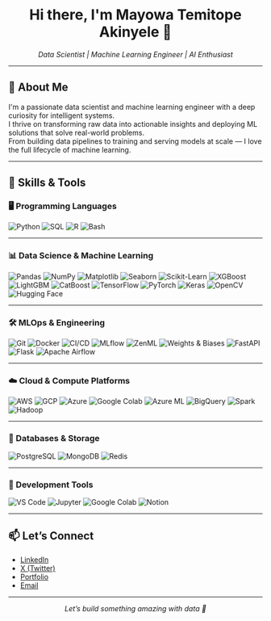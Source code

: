 <h1 align="center">Hi there, I'm Mayowa Temitope Akinyele 👋</h1>

<p align="center">
  <em>Data Scientist | Machine Learning Engineer | AI Enthusiast</em>
</p>

---

## 🧠 About Me

I'm a passionate data scientist and machine learning engineer with a deep curiosity for intelligent systems.  
I thrive on transforming raw data into actionable insights and deploying ML solutions that solve real-world problems.  
From building data pipelines to training and serving models at scale — I love the full lifecycle of machine learning.

---

## 🚀 Skills & Tools

### 🖥️ Programming Languages
![Python](https://img.shields.io/badge/Python-3776AB?logo=python&logoColor=white&style=for-the-badge)
![SQL](https://img.shields.io/badge/SQL-003B57?logo=postgresql&logoColor=white&style=for-the-badge)
![R](https://img.shields.io/badge/R-276DC3?logo=r&logoColor=white&style=for-the-badge)
![Bash](https://img.shields.io/badge/Bash-4EAA25?logo=gnubash&logoColor=white&style=for-the-badge)

---

### 📊 Data Science & Machine Learning
![Pandas](https://img.shields.io/badge/Pandas-150458?logo=pandas&logoColor=white&style=for-the-badge)
![NumPy](https://img.shields.io/badge/Numpy-013243?logo=numpy&logoColor=white&style=for-the-badge)
![Matplotlib](https://img.shields.io/badge/Matplotlib-11557C?style=for-the-badge&logo=data:image/svg+xml;base64,[redacted])
![Seaborn](https://img.shields.io/badge/Seaborn-3776AB?style=for-the-badge&logo=python&logoColor=white)
![Scikit-Learn](https://img.shields.io/badge/Scikit--Learn-F7931E?logo=scikit-learn&logoColor=white&style=for-the-badge)
![XGBoost](https://img.shields.io/badge/XGBoost-EC6C00?style=for-the-badge)
![LightGBM](https://img.shields.io/badge/LightGBM-9ACD32?style=for-the-badge)
![CatBoost](https://img.shields.io/badge/CatBoost-FF6F00?style=for-the-badge)
![TensorFlow](https://img.shields.io/badge/TensorFlow-FF6F00?logo=tensorflow&logoColor=white&style=for-the-badge)
![PyTorch](https://img.shields.io/badge/PyTorch-EE4C2C?logo=pytorch&logoColor=white&style=for-the-badge)
![Keras](https://img.shields.io/badge/Keras-D00000?logo=keras&logoColor=white&style=for-the-badge)
![OpenCV](https://img.shields.io/badge/OpenCV-5C3EE8?style=for-the-badge)
![Hugging Face](https://img.shields.io/badge/HuggingFace-FCC624?logo=huggingface&logoColor=black&style=for-the-badge)

---

### 🛠️ MLOps & Engineering
![Git](https://img.shields.io/badge/Git-F05032?logo=git&logoColor=white&style=for-the-badge)
![Docker](https://img.shields.io/badge/Docker-2496ED?logo=docker&logoColor=white&style=for-the-badge)
![CI/CD](https://img.shields.io/badge/CI%2FCD-0A0A0A?logo=githubactions&logoColor=white&style=for-the-badge)
![MLflow](https://img.shields.io/badge/MLflow-1676B5?style=for-the-badge)
![ZenML](https://img.shields.io/badge/ZenML-ff7a59?style=for-the-badge&logo=zenml)
![Weights & Biases](https://img.shields.io/badge/W&B-FFBE00?logo=weightsandbiases&logoColor=black&style=for-the-badge)
![FastAPI](https://img.shields.io/badge/FastAPI-009688?logo=fastapi&logoColor=white&style=for-the-badge)
![Flask](https://img.shields.io/badge/Flask-000000?logo=flask&logoColor=white&style=for-the-badge)
![Apache Airflow](https://img.shields.io/badge/Airflow-017CEE?logo=apacheairflow&logoColor=white&style=for-the-badge)

---

### ☁️ Cloud & Compute Platforms
![AWS](https://img.shields.io/badge/AWS-232F3E?logo=amazonaws&logoColor=white&style=for-the-badge)
![GCP](https://img.shields.io/badge/GCP-4285F4?logo=googlecloud&logoColor=white&style=for-the-badge)
![Azure](https://img.shields.io/badge/Azure-0078D4?logo=microsoftazure&logoColor=white&style=for-the-badge)
![Google Colab](https://img.shields.io/badge/Colab-F9AB00?logo=googlecolab&logoColor=black&style=for-the-badge)
![Azure ML](https://img.shields.io/badge/Azure%20ML-0078D4?logo=microsoftazure&logoColor=white&style=for-the-badge)
![BigQuery](https://img.shields.io/badge/BigQuery-669DF6?logo=googlebigquery&logoColor=white&style=for-the-badge)
![Spark](https://img.shields.io/badge/Spark-E25A1C?logo=apachespark&logoColor=white&style=for-the-badge)
![Hadoop](https://img.shields.io/badge/Hadoop-66CCFF?logo=apachehadoop&logoColor=black&style=for-the-badge)

---

### 🧪 Databases & Storage
![PostgreSQL](https://img.shields.io/badge/PostgreSQL-336791?logo=postgresql&logoColor=white&style=for-the-badge)
![MongoDB](https://img.shields.io/badge/MongoDB-47A248?logo=mongodb&logoColor=white&style=for-the-badge)
![Redis](https://img.shields.io/badge/Redis-DC382D?logo=redis&logoColor=white&style=for-the-badge)

---

### 🧰 Development Tools
![VS Code](https://img.shields.io/badge/VS%20Code-007ACC?logo=visualstudiocode&logoColor=white&style=for-the-badge)
![Jupyter](https://img.shields.io/badge/Jupyter-F37626?logo=jupyter&logoColor=white&style=for-the-badge)
![Google Colab](https://img.shields.io/badge/Colab-F9AB00?logo=googlecolab&logoColor=black&style=for-the-badge)
![Notion](https://img.shields.io/badge/Notion-000000?logo=notion&logoColor=white&style=for-the-badge)

---

## 📫 Let’s Connect

- [LinkedIn](https://linkedin.com/in/RobaireTH)
- [X (Twitter)](https://twitter.com/0xRobaire)
- [Portfolio](https://robaireth.vercel.app)
- [Email](mailto:robaireth@gmail.com)

---

<p align="center"><em>Let’s build something amazing with data 🚀</em></p>
